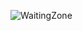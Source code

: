 ![WaitingZone](https://user-images.githubusercontent.com/65611998/178205096-d0337c83-5f57-4813-926d-e99412c9074c.png)
